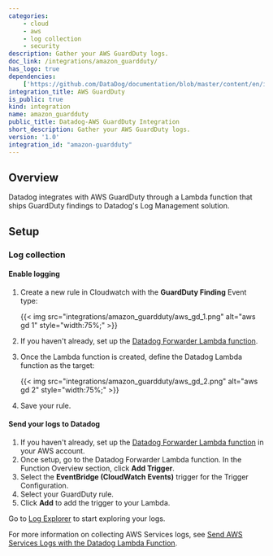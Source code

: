 ```yaml
---
categories:
    - cloud
    - aws
    - log collection
    - security
description: Gather your AWS GuardDuty logs.
doc_link: /integrations/amazon_guardduty/
has_logo: true
dependencies:
    ['https://github.com/DataDog/documentation/blob/master/content/en/integrations/amazon_guardduty.md']
integration_title: AWS GuardDuty
is_public: true
kind: integration
name: amazon_guardduty
public_title: Datadog-AWS GuardDuty Integration
short_description: Gather your AWS GuardDuty logs.
version: '1.0'
integration_id: "amazon-guardduty"
---
```


## Overview

Datadog integrates with AWS GuardDuty through a Lambda function that ships GuardDuty findings to Datadog's Log Management solution.

## Setup

### Log collection

#### Enable logging

1. Create a new rule in Cloudwatch with the **GuardDuty Finding** Event type:

    {{< img src="integrations/amazon_guardduty/aws_gd_1.png" alt="aws gd 1" style="width:75%;" >}}

2. If you haven't already, set up the [Datadog Forwarder Lambda function][1].

3. Once the Lambda function is created, define the Datadog Lambda function as the target:

    {{< img src="integrations/amazon_guardduty/aws_gd_2.png" alt="aws gd 2" style="width:75%;" >}}

4. Save your rule.

#### Send your logs to Datadog

1. If you haven't already, set up the [Datadog Forwarder Lambda function][1] in your AWS account.
2. Once setup, go to the Datadog Forwarder Lambda function. In the Function Overview section, click **Add Trigger**. 
3. Select the **EventBridge (CloudWatch Events)** trigger for the Trigger Configuration.
4. Select your GuardDuty rule.
5. Click **Add** to add the trigger to your Lambda.

 Go to [Log Explorer][2] to start exploring your logs.

For more information on collecting AWS Services logs, see [Send AWS Services Logs with the Datadog Lambda Function][3].

[1]: /logs/guide/forwarder/
[2]: https://app.datadoghq.com/logs
[3]: /logs/guide/send-aws-services-logs-with-the-datadog-lambda-function/
